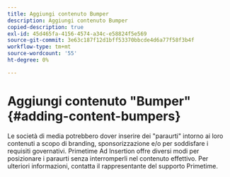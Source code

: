 ```yaml
---
title: Aggiungi contenuto Bumper
description: Aggiungi contenuto Bumper
copied-description: true
exl-id: 45d465fa-4156-4574-a34c-e58824f5e569
source-git-commit: 3e63c187f12d1bff53370bbcde4d6a77f58f3b4f
workflow-type: tm+mt
source-wordcount: '55'
ht-degree: 0%

---
```


# Aggiungi contenuto &quot;Bumper&quot; {#adding-content-bumpers}

Le società di media potrebbero dover inserire dei &quot;paraurti&quot; intorno ai loro contenuti a scopo di branding, sponsorizzazione e/o per soddisfare i requisiti governativi. Primetime Ad Insertion offre diversi modi per posizionare i paraurti senza interromperli nel contenuto effettivo. Per ulteriori informazioni, contatta il rappresentante del supporto Primetime.
